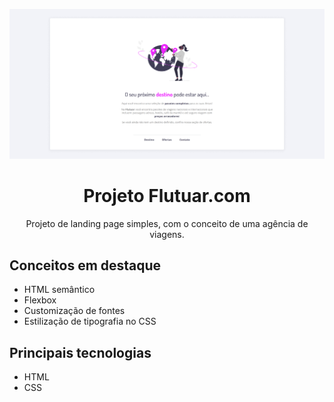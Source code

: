 ![Print do projeto](../../docs/images/print-desafio-flutuar-com-1.jpg)

<h1 align="center">Projeto Flutuar.com</h1>

<p align="center">Projeto de landing page simples, com o conceito de uma agência de viagens.</p>

## Conceitos em destaque

- HTML semântico
- Flexbox
- Customização de fontes
- Estilização de tipografia no CSS

## Principais tecnologias

- HTML
- CSS
